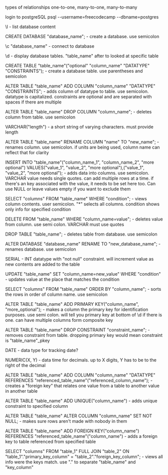 types of relationships one-to-one, many-to-one, many-to-many

login to postgreSQL psql --username=freecodecamp --dbname=postgres

\l - list database content

CREATE DATABASE "database_name"; - create a database. use semicolon

\c "database_name" - connect to database

\d - display database tables. "table_name" after to looked at specific table

CREATE TABLE "table_name"("optional" "column_name" "DATATYPE" "CONSTRAINTS"); -
create a database table. use parentheses and semicolon

ALTER TABLE "table_name" ADD COLUMN "column_name" "DATATYPE" "CONSTRAINTS"; -
adds column of datatype to table. use semicolon. datatype is capitalized.
constraints are optional and are separated with spaces if there are multiple

ALTER TABLE "table_name" DROP COLUMN "column_name"; - deletes column from table.
use semicolon

VARCHAR("length") - a short string of varying characters. must provide length

ALTER TABLE "table_name" RENAME COLUMN "name" TO "new_name"; - renames column.
use semicolon. if units are being used, column name can reflect that for clarity

INSERT INTO "table_name"("column_name_1", "column_name_2", "more optional")
VALUES("value_1", "value_2", "more optional"),("value_1", "value_2", "more
optional"); - adds data into columns. use semicolon. VARCHAR value needs single
quotes. can add multiple rows at a time. if there's an key associated with the
value, it needs to be set here too. Can use NULL or leave values empty if you
want to exclude them

SELECT "columns" FROM "table_name" WHERE "condition"; - views column contents.
user semicolon. "\*" selects all columns. condition shows only info for
specified condition

DELETE FROM "table_name" WHERE "column_name=value"; - deletes value from column.
use semi colon. VARCHAR must use quotes

DROP TABLE "table_name"; - deletes table from database. use semicolon

ALTER DATABASE "database_name" RENAME TO "new_database_name"; - renames
database. use semicolon

SERIAL - INT datatype with "not null" constraint. will increment value as new
contents are added to the table

UPDATE "table_name" SET "column_name=new_value" WHERE "condition" - updates
value at the place that matches the condition

SELECT "columns" FROM "table_name" ORDER BY "column_name"; - sorts the rows in
order of column name. use semicolon

ALTER TABLE "table_name" ADD PRIMARY KEY("column_name", "more_optional"); -
makes a column the primary key for identification purposes. use semi colon. will
tell you primary key at bottom of \d if there is one. can have multiple columns
form composite key

ALTER TABLE "table_name" DROP CONSTRAINT "constraint_name"; - removes constraint
from table. dropping primary key would mean constraint is "table_name"\_pkey

DATE - data type for tracking date?

NUMERIC(X, Y) - data time for decimals. up to X digits, Y has to be to the right
of the decimal

ALTER TABLE "table_name" ADD COLUMN "column_name" "DATATYPE" REFERENCES
"referenced_table_name"("referenced_column_name"); - creates a "foreign key"
that relates one value from a table to another value in another table

ALTER TABLE "table_name" ADD UNIQUE("column_name") - adds unique constraint to
specified column

ALTER TABLE "table_name" ALTER COLUMN "column_name" SET NOT NULL; - makes sure
rows aren't made with nobody in them

ALTER TABLE "table_name" ADD FOREIGN KEY("column_name") REFERENCES
"referenced_table_name"("column_name") - adds a foreign key to table referenced
from specified table

SELECT "columns" FROM "table_1" FULL JOIN "table_2" ON
"table_1"."primary_key_column" = "table_2"."foreign_key_column"; - views all
info were the keys match. use "." to separate "table_name" and "key_column"